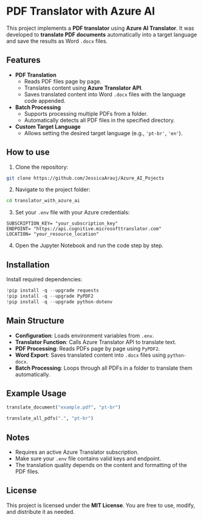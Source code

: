 # PDF Translator with Azure AI

This project implements a **PDF translator** using **Azure AI Translator**. It was developed to **translate PDF documents** automatically into a target language and save the results as Word `.docx` files.

## Features
- **PDF Translation**
  - Reads PDF files page by page.
  - Translates content using **Azure Translator API**.
  - Saves translated content into Word `.docx` files with the language code appended.
- **Batch Processing**
  - Supports processing multiple PDFs from a folder.
  - Automatically detects all PDF files in the specified directory.
- **Custom Target Language**
  - Allows setting the desired target language (e.g., `'pt-br'`, `'en'`).

## How to use

1. Clone the repository:

```bash
git clone https://github.com/JessicaArauj/Azure_AI_Pojects
```

2. Navigate to the project folder:

```bash
cd translator_with_azure_ai
```

3. Set your `.env` file with your Azure credentials:

```env
SUBSCRIPTION_KEY= "your_subscription_key"
ENDPOINT= "https://api.cognitive.microsofttranslator.com"
LOCATION= "your_resource_location"
```

4. Open the Jupyter Notebook and run the code step by step.

## Installation

Install required dependencies:

```python
!pip install -q --upgrade requests
!pip install -q --upgrade PyPDF2
!pip install -q --upgrade python-dotenv
```

## Main Structure

- **Configuration**: Loads environment variables from `.env`.
- **Translator Function**: Calls Azure Translator API to translate text.
- **PDF Processing**: Reads PDFs page by page using `PyPDF2`.
- **Word Export**: Saves translated content into `.docx` files using `python-docx`.
- **Batch Processing**: Loops through all PDFs in a folder to translate them automatically.

## Example Usage

```python
translate_document("example.pdf", "pt-br")

translate_all_pdfs(".", "pt-br")
```

## Notes

- Requires an active Azure Translator subscription.
- Make sure your `.env` file contains valid keys and endpoint.
- The translation quality depends on the content and formatting of the PDF files.

## License

This project is licensed under the **MIT License**. You are free to use, modify, and distribute it as needed.
